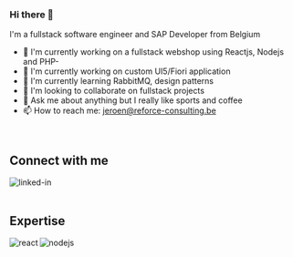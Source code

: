 ### Hi there 👋

<!--
**jeroenroels/jeroenroels** is a ✨ _special_ ✨ repository because its `README.md` (this file) appears on your GitHub profile.

Here are some ideas to get you started:

- 🔭 I’m currently working on ...
- 🌱 I’m currently learning ...
- 👯 I’m looking to collaborate on ...
- 🤔 I’m looking for help with ...
- 💬 Ask me about ...
- 📫 How to reach me: ...
- 😄 Pronouns: ...
- ⚡ Fun fact: ...
-->
I'm a fullstack software engineer and SAP Developer from Belgium
- 🔭 I'm currently working on a fullstack webshop using Reactjs, Nodejs and PHP- 
- 🔭 I'm currently working on custom UI5/Fiori application
- 🌱 I'm currently learning RabbitMQ, design patterns
- 👯 I'm looking to collaborate on fullstack projects
- 💬 Ask me about anything but I really like sports and coffee
- 📫 How to reach me: jeroen@reforce-consulting.be
<br>

## Connect with me
[<img align="left" alt="linked-in" src="https://img.shields.io/badge/linkedin-%230077B5.svg?&style=for-the-badge&logo=linkedin&logoColor=white" />](https://www.linkedin.com/in/jeroen-roels-52087449)
<br>
<br>

## Expertise
<img align="left" alt="react" src="https://img.shields.io/badge/react%20-%2320232a.svg?&style=for-the-badge&logo=react&logoColor=%2361DAFB" />
<img align="left" alt="nodejs" src="https://img.shields.io/badge/node.js%20-%2343853D.svg?&style=for-the-badge&logo=node.js&logoColor=white" />
